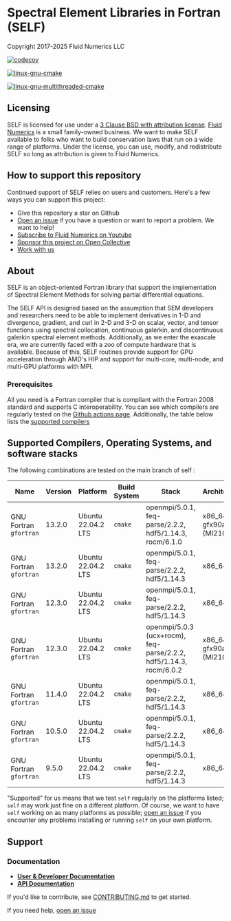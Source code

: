 # Spectral Element Libraries in Fortran (SELF)
Copyright 2017-2025 Fluid Numerics LLC

[![codecov](https://codecov.io/gh/FluidNumerics/SELF/branch/main/graph/badge.svg?token=AKKSL5CWK6)](https://codecov.io/gh/FluidNumerics/SELF)

[![linux-gnu-cmake](https://github.com/FluidNumerics/SELF/actions/workflows/linux-gnu-cmake.yml/badge.svg)](https://github.com/FluidNumerics/SELF/actions/workflows/linux-gnu-cmake.yml)

[![linux-gnu-multithreaded-cmake](https://github.com/FluidNumerics/SELF/actions/workflows/linux-gnu-multithreaded-cmake.yml/badge.svg)](https://github.com/FluidNumerics/SELF/actions/workflows/linux-gnu-multithreaded-cmake.yml)

## Licensing
SELF is licensed for use under a [3 Clause BSD with attribution license](./LICENSE). [Fluid Numerics](https://www.fluidnumerics.com) is a small family-owned business. We want to make SELF available to folks who want to build conservation laws that run on a wide range of platforms. Under the license, you can use, modify, and redistribute SELF so long as attribution is given to Fluid Numerics. 

## How to support this repository
Continued support of SELF relies on users and customers. Here's a few ways you can support this project:

* Give this repository a star on Github
* [Open an issue](https://github.com/FluidNumerics/SELF/issues/new/choose) if you have a question or want to report a problem. We want to help!
* [Subscribe to Fluid Numerics on Youtube](https://www.youtube.com/@FluidNumerics?sub_confirmation=1)
* [Sponsor this project on Open Collective](https://opencollective.com/opensource-fluidnumerics)
* [Work with us](https://www.fluidnumerics.com/services)

## About
SELF is an object-oriented Fortran library that support the implementation of Spectral Element Methods for solving partial differential equations.

The SELF API is designed based on the assumption that SEM developers and researchers need to be able to implement derivatives in 1-D and divergence, gradient, and curl in 2-D and 3-D on scalar, vector, and tensor functions using spectral collocation, continuous galerkin, and discontinuous galerkin spectral element methods. Additionally, as we enter the exascale era, we are currently faced with a zoo of compute hardware that is available. Because of this, SELF routines provide support for GPU acceleration through AMD's HIP and support for multi-core, multi-node, and multi-GPU platforms with MPI.


### Prerequisites
All you need is a Fortran compiler that is compliant with the Fortran 2008 standard and supports C interoperability. You can see which compilers are regularly tested on the [Github actions page](https://github.com/FluidNumerics/feq-parse/actions/workflows/ci.yml). Additionally, the table below lists the [supported compilers](#supported-compilers)

## Supported Compilers, Operating Systems, and software stacks

The following combinations are tested on the main branch of self :

Name | Version | Platform | Build System | Stack | Architecture
--- | --- | --- | --- | --- | --- |
GNU Fortran `gfortran` | 13.2.0 | Ubuntu 22.04.2 LTS | `cmake` | openmpi/5.0.1, feq-parse/2.2.2, hdf5/1.14.3, rocm/6.1.0 | x86_64 - gfx90a (MI210)
GNU Fortran `gfortran` | 13.2.0 | Ubuntu 22.04.2 LTS | `cmake` | openmpi/5.0.1, feq-parse/2.2.2, hdf5/1.14.3 | x86_64
GNU Fortran `gfortran` | 12.3.0 | Ubuntu 22.04.2 LTS | `cmake` | openmpi/5.0.1, feq-parse/2.2.2, hdf5/1.14.3 | x86_64
GNU Fortran `gfortran` | 12.3.0 | Ubuntu 22.04.2 LTS | `cmake` | openmpi/5.0.3 (ucx+rocm), feq-parse/2.2.2, hdf5/1.14.3, rocm/6.0.2 | x86_64 - gfx90a (MI210)
GNU Fortran `gfortran` | 11.4.0 | Ubuntu 22.04.2 LTS | `cmake` | openmpi/5.0.1, feq-parse/2.2.2, hdf5/1.14.3 | x86_64
GNU Fortran `gfortran` | 10.5.0 | Ubuntu 22.04.2 LTS | `cmake` | openmpi/5.0.1, feq-parse/2.2.2, hdf5/1.14.3 | x86_64
GNU Fortran `gfortran` | 9.5.0 | Ubuntu 22.04.2 LTS | `cmake` | openmpi/5.0.1, feq-parse/2.2.2, hdf5/1.14.3 | x86_64



"Supported" for us means that we test `self` regularly on the platforms listed; `self` may work just fine on a different platform. Of course, we want to have `self` working on as many platforms as possible; [open an issue](https://github.com/FluidNumerics/SELF/issues/new/choose) if you encounter any problems installing or running `self` on your own platform.

## Support

### Documentation

* [**User & Developer Documentation**](https://self.fluidnumerics.com)
* [**API Documentation**](https://self.fluidnumerics.com/ford/)


If you'd like to contribute, see [CONTRIBUTING.md](./CONTRIBUTING.md) to get started.

If you need help, [open an issue](https://github.com/FluidNumerics/SELF/issues/new)

